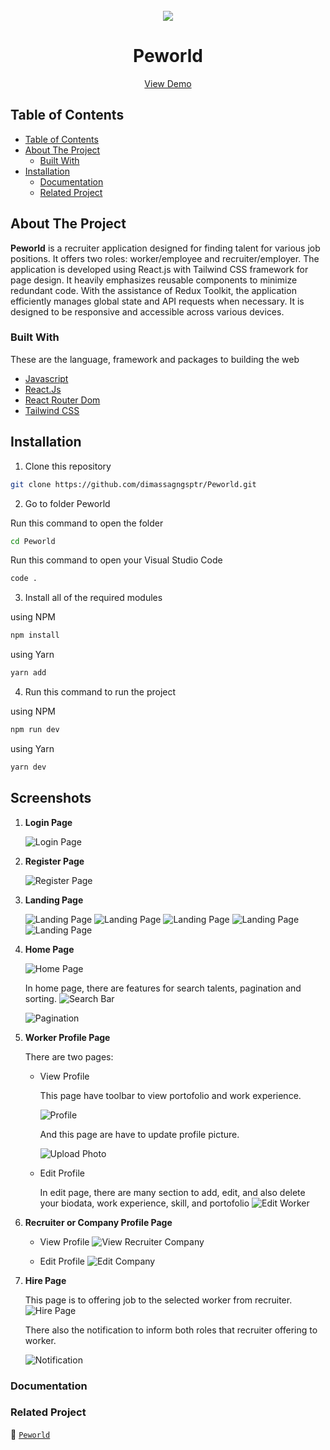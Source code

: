 <br />
  <div align="center">
    <img src="./src/assets/images/landing-page/main-logo.png"/>
  <br />
  <h1>Peworld</h1>
    <a href="https://dimas-peworld.vercel.app/" target="_blank">View Demo</a>
  </div>

## Table of Contents

- [Table of Contents](#table-of-contents)
- [About The Project](#about-the-project)
  - [Built With](#built-with)
- [Installation](#installation)
  - [Documentation](#documentation)
  - [Related Project](#related-project)

## About The Project

**Peworld** is a recruiter application designed for finding talent for various job positions. It offers two roles: worker/employee and recruiter/employer. The application is developed using React.js with Tailwind CSS framework for page design. It heavily emphasizes reusable components to minimize redundant code. With the assistance of Redux Toolkit, the application efficiently manages global state and API requests when necessary. It is designed to be responsive and accessible across various devices.

### Built With

These are the language, framework and packages to building the web

- [Javascript](https://nodejs.org/en)
- [React.Js](https://react.dev/)
- [React Router Dom](https://reactrouter.com/en/main)
- [Tailwind CSS](https://tailwindcss.com/)

## Installation

1. Clone this repository

```sh
git clone https://github.com/dimassagngsptr/Peworld.git
```

2. Go to folder Peworld

Run this command to open the folder

```sh
cd Peworld
```

Run this command to open your Visual Studio Code

```sh
code .
```

3. Install all of the required modules

using NPM

```sh
npm install
```

using Yarn

```sh
yarn add
```

4. Run this command to run the project

using NPM

```sh
npm run dev
```

using Yarn

```sh
yarn dev
```

## Screenshots

1.  **Login Page**

    ![Login Page](./public/screenshoot/login-page.png)

2.  **Register Page**

    ![Register Page](./public/screenshoot/register-page.png)

3.  **Landing Page**

    ![Landing Page](./public/screenshoot/landing-page.png)
    ![Landing Page](./public/screenshoot/landing-page-2.png)
    ![Landing Page](./public/screenshoot/landing-page-3.png)
    ![Landing Page](./public/screenshoot/testimoni.png)
    ![Landing Page](./public/screenshoot/footer.png)

4.  **Home Page**

    ![Home Page](./public/screenshoot/home-page.png)

    In home page, there are features for search talents, pagination and sorting.
    ![Search Bar](./public/screenshoot/search-page.png)

    ![Pagination](./public/screenshoot/pagination.png)

5.  **Worker Profile Page**

    There are two pages:

    - View Profile

      This page have toolbar to view portofolio and work experience.

      ![Profile](./public/screenshoot/profile-worker.png)

      And this page are have to update profile picture.

      ![Upload Photo](./public/screenshoot/update-photo-worker.png)


    - Edit Profile

      In edit page, there are many section to add, edit, and also delete your biodata, work experience, skill, and portofolio
      ![Edit Worker](./public/screenshoot/edit-profile-worker.png)

6.  **Recruiter or Company Profile Page**

    - View Profile
      ![View Recruiter Company](./public/screenshoot/profile-recruiter.png)

    - Edit Profile
      ![Edit Company](./public/screenshoot/update-profile-recruiter.png)

7.  **Hire Page**

    This page is to offering job to the selected worker from recruiter.
    ![Hire Page](./public/screenshoot/hire-page.png)

    There also the notification to inform both roles that recruiter offering to worker.

    ![Notification](./public/screenshoot/notification.png)

### Documentation


### Related Project

:rocket: [`Peworld`](https://github.com/dimassagngsptr/Peworld)
